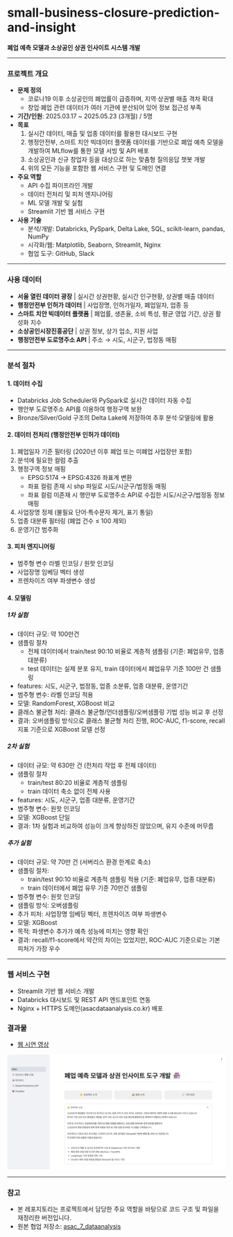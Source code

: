 # small-business-closure-prediction-and-insight
**폐업 예측 모델과 소상공인 상권 인사이트 시스템 개발** 

---

### 프로젝트 개요 
- **문제 정의**  
    - 코로나19 이후 소상공인의 폐업률이 급증하며, 지역·상권별 매출 격차 확대  
    - 창업·폐업 관련 데이터가 여러 기관에 분산되어 있어 정보 접근성 부족  
- **기간/인원**: 2025.03.17 ~ 2025.05.23 (3개월) / 5명  
- **목표**  
    1. 실시간 데이터, 매출 및 업종 데이터를 활용한 대시보드 구현
    2. 행정안전부, 스마트 치안 빅데이터 플랫폼 데이터를 기반으로 폐업 예측 모델을 개발하여 MLflow를 통한 모델 서빙 및 API 배포
    3. 소상공인과 신규 창업자 등을 대상으로 하는 맞춤형 질의응답 챗봇 개발   
    4. 위의 모든 기능을 포함한 웹 서비스 구현 및 도메인 연결  
- **주요 역할**  
    - API 수집 파이프라인 개발
    - 데이터 전처리 및 피처 엔지니어링  
    - ML 모델 개발 및 실험
    - Streamlit 기반 웹 서비스 구현   
- **사용 기술**  
    - 분석/개발: Databricks, PySpark, Delta Lake, SQL, scikit-learn, pandas, NumPy  
    - 시각화/웹: Matplotlib, Seaborn, Streamlit, Nginx
    - 협업 도구: GitHub, Slack  

--- 

### 사용 데이터 
- **서울 열린 데이터 광장** | 실시간 상권현황, 실시간 인구현황, 상권별 매출 데이터 
- **행정안전부 인허가 데이터** | 사업장명, 인허가일자, 폐업일자, 업종 등 
- **스마트 치안 빅데이터 플랫폼** | 폐업률, 생존율, 소비 특성, 평균 영업 기간, 상권 활성화 지수 
- **소상공인시장진흥공단** | 상권 정보, 상가 업소, 지원 사업  
- **행정안전부 도로명주소 API** | 주소 → 시도, 시군구, 법정동 매핑 

---

### 분석 절차 
#### 1. 데이터 수집 
- Databricks Job Scheduler와 PySpark로 실시간 데이터 자동 수집 
- 행안부 도로명주소 API를 이용하여 행정구역 보완  
- Bronze/Silver/Gold 구조의 Delta Lake에 저장하여 추후 분석·모델링에 활용  

#### 2. 데이터 전처리 (행정안전부 인허가 데이터)  
1. 폐업일자 기준 필터링 (2020년 이후 폐업 또는 미폐업 사업장만 포함) 
2. 분석에 필요한 컬럼 추출  
3. 행정구역 정보 매핑  
    - EPSG:5174 → EPSG:4326 좌표계 변환 
    - 좌표 컬럼 존재 시 shp 파일로 시도/시군구/법정동 매핑 
    - 좌표 컬럼 미존재 시 행안부 도로명주소 API로 수집한 시도/시군구/법정동 정보 매핑  
4. 사업장명 정제 (불필요 단어·특수문자 제거, 표기 통일)  
5. 업종 대분류 필터링 (폐업 건수 ≤ 100 제외) 
6. 운영기간 범주화  

#### 3. 피처 엔지니어링  
- 범주형 변수 라벨 인코딩 / 원핫 인코딩  
- 사업장명 임베딩 벡터 생성  
- 프렌차이즈 여부 파생변수 생성 

#### 4. 모델링   
##### **1차 실험**  
- 데이터 규모: 약 100만건 
- 샘플링 절차
    - 전체 데이터에서 train/test 90:10 비율로 계층적 샘플링 (기준: 폐업유무, 업종 대분류)  
    - test 데이터는 실제 분포 유지, train 데이터에서 폐업유무 기준 100만 건 샘플링  
- features: 시도, 시군구, 법정동, 업종 소분류, 업종 대분류, 운영기간  
- 범주형 변수: 라벨 인코딩 적용 
- 모델: RandomForest, XGBoost 비교  
- 클래스 불균형 처리: 클래스 불균형/언더샘플링/오버샘플링 기법 성능 비교 후 선정  
- 결과: 오버샘플링 방식으로 클래스 불균형 처리 진행, ROC-AUC, f1-score, recall 지표 기준으로 XGBoost 모델 선정 
##### **2차 실험**  
- 데이터 규모: 약 630만 건 (전처리 작업 후 전체 데이터) 
- 샘플링 절차
    - train/test 80:20 비율로 계층적 샘플링
    - train 데이터 축소 없이 전체 사용  
- features: 시도, 시군구, 업종 대분류, 운영기간 
- 범주형 변수: 원핫 인코딩  
- 모델: XGBoost 단일 
- 결과: 1차 실험과 비교하여 성능이 크게 향상하진 않았으며, 유지 수준에 머무름 
##### **추가 실험**    
- 데이터 규모: 약 70만 건 (서버리스 환경 한계로 축소)
- 샘플링 절차: 
    - train/test 90:10 비율로 계층적 샘플링 적용 (기준: 폐업유무, 업종 대분류)
    - train 데이터에서 폐업 유무 기준 70만건 샘플링 
- 범주형 변수: 원핫 인코딩 
- 샘플링 방식: 오버샘플링  
- 추가 피처: 사업장명 임베딩 벡터, 프렌차이즈 여부 파생변수 
- 모델: XGBoost 
- 목적: 파생변수 추가가 예측 성능에 미치는 영향 확인  
- 결과: recall/f1-score에서 약간의 차이는 있었지만, ROC-AUC 기준으로는 기본 피처가 가장 우수 

---  

### 웹 서비스 구현 
- Streamlit 기반 웹 서비스 개발
- Databricks 대시보드 및 REST API 엔드포인트 연동
- Nginx + HTTPS 도메인(asacdataanalysis.co.kr) 배포

### 결과물 
- [웹 시연 영상](https://drive.google.com/file/d/1bIU9HW_oHcoDe9Y-D2o9LXvAtu7P-KUD/view?usp=drive_link)  

![웹 서비스 메인 페이지](https://github.com/seoyoung-J/small-business-closure-prediction-and-insight/blob/main/StreamlitApp/assets/images/main_page.png?raw=true
)

---

### 참고 
- 본 레포지토리는 프로젝트에서 담당한 주요 역할을 바탕으로 코드 구조 및 파일을 재정리한 버전입니다. 
- 원본 협업 저장소: [asac_7_dataanalysis](https://github.com/da-analysis/asac_7_dataanalysis.git) 

